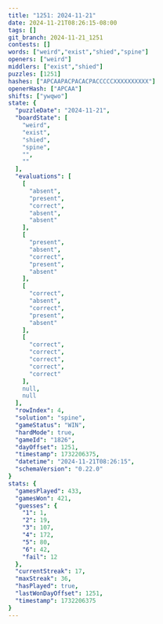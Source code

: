 ```yaml
---
title: "1251: 2024-11-21"
date: 2024-11-21T08:26:15-08:00
tags: []
git_branch: 2024-11-21_1251
contests: []
words: ["weird","exist","shied","spine"]
openers: ["weird"]
middlers: ["exist","shied"]
puzzles: [1251]
hashes: ["APCAAPACPACACPACCCCCXXXXXXXXXX"]
openerHash: ["APCAA"]
shifts: ["ywqwo"]
state: {
  "puzzleDate": "2024-11-21",
  "boardState": [
    "weird",
    "exist",
    "shied",
    "spine",
    "",
    ""
  ],
  "evaluations": [
    [
      "absent",
      "present",
      "correct",
      "absent",
      "absent"
    ],
    [
      "present",
      "absent",
      "correct",
      "present",
      "absent"
    ],
    [
      "correct",
      "absent",
      "correct",
      "present",
      "absent"
    ],
    [
      "correct",
      "correct",
      "correct",
      "correct",
      "correct"
    ],
    null,
    null
  ],
  "rowIndex": 4,
  "solution": "spine",
  "gameStatus": "WIN",
  "hardMode": true,
  "gameId": "1826",
  "dayOffset": 1251,
  "timestamp": 1732206375,
  "datetime": "2024-11-21T08:26:15",
  "schemaVersion": "0.22.0"
}
stats: {
  "gamesPlayed": 433,
  "gamesWon": 421,
  "guesses": {
    "1": 1,
    "2": 19,
    "3": 107,
    "4": 172,
    "5": 80,
    "6": 42,
    "fail": 12
  },
  "currentStreak": 17,
  "maxStreak": 36,
  "hasPlayed": true,
  "lastWonDayOffset": 1251,
  "timestamp": 1732206375
}
---
```

<!-- more -->
